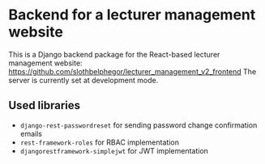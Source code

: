 # Backend for a lecturer management website
This is a Django backend package for the React-based lecturer management website: 
https://github.com/slothbelphegor/lecturer_management_v2_frontend
The server is currently set at development mode.

## Used libraries
- `django-rest-passwordreset` for sending password change confirmation emails
- `rest-framework-roles` for RBAC implementation
- `djangorestframework-simplejwt` for JWT implementation

